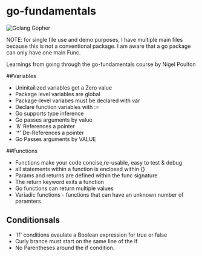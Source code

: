 # go-fundamentals  
![Golang Gopher](https://golang.org/doc/gopher/bumper640x360.png)  

NOTE: for single file use and demo purposes, I have multiple main files because this is not a conventional package. I am aware that a go package can only have one main Func.

Learnings from going through the go-fundamentals course by Nigel Poulton

##Variables  
-  Uninitailized variables get a Zero value
-  Package level variables are global
-  Package-level variabes must be declared with var
-  Declare function variables with :=
-  Go supports type inference
-  Go passes arguments by value
- '&' References a pointer
- '*' De-References a pointer
- Go Passes arguments by VALUE 


##Functions  
- Functions make your code concise,re-usable, easy to test & debug
- all statements within a function is enclosed within {}
-  Params and returns are defined within the func signature
-  The return keyword exits a function 
- Go functions can return multiple values
- Variadic functions - functions that can have an unknown number of paramters

## Conditionsals
- 'If' conditions evaulate a Boolean expression for true or false
- Curly brance must start on the same line of the if
- No Parentheses around the if condition.


